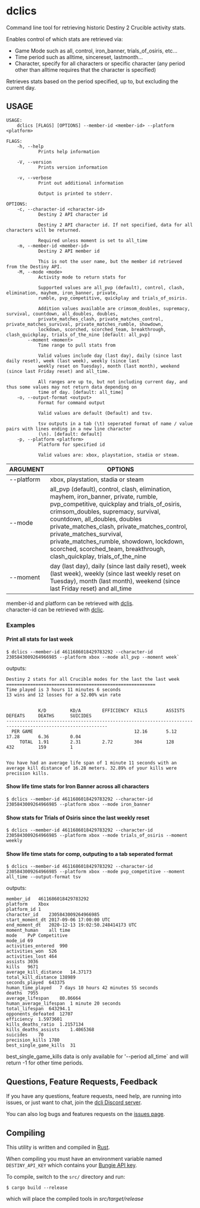 # dclics

Command line tool for retrieving historic Destiny 2 Crucible activity stats.

Enables control of which stats are retrieved via:

* Game Mode such as all, control, iron_banner, trials_of_osiris, etc...
* Time period such as alltime, sincereset, lastmonth...
* Character, specify for all characters or specific character (any period other than alltime requires that the character is specified)


Retrieves stats based on the period specified, up to, but excluding the current day.

## USAGE
```
USAGE:
    dclics [FLAGS] [OPTIONS] --member-id <member-id> --platform <platform>

FLAGS:
    -h, --help       
            Prints help information

    -V, --version    
            Prints version information

    -v, --verbose    
            Print out additional information
            
            Output is printed to stderr.

OPTIONS:
    -c, --character-id <character-id>    
            Destiny 2 API character id
            
            Destiny 2 API character id. If not specified, data for all characters will be returned.
            
            Required unless moment is set to all_time
    -m, --member-id <member-id>          
            Destiny 2 API member id
            
            This is not the user name, but the member id retrieved from the Destiny API.
    -M, --mode <mode>                    
            Activity mode to return stats for
            
            Supported values are all_pvp (default), control, clash, elimination, mayhem, iron_banner, private,
            rumble, pvp_competitive, quickplay and trials_of_osiris.
            
            Addition values available are crimsom_doubles, supremacy, survival, countdown, all_doubles, doubles,
            private_matches_clash, private_matches_control, private_matches_survival, private_matches_rumble, showdown,
            lockdown, scorched, scorched_team, breakthrough, clash_quickplay, trials_of_the_nine [default: all_pvp]
        --moment <moment>                
            Time range to pull stats from
            
            Valid values include day (last day), daily (since last daily reset), week (last week), weekly (since last
            weekly reset on Tuesday), month (last month), weekend (since last Friday reset) and all_time.
            
            All ranges are up to, but not including current day, and thus some values may not return data depending on
            time of day. [default: all_time]
    -o, --output-format <output>                
            Format for command output
            
            Valid values are default (Default) and tsv.
            
            tsv outputs in a tab (\t) seperated format of name / value pairs with lines ending in a new line character
            (\n). [default: default]
    -p, --platform <platform>            
            Platform for specified id
            
            Valid values are: xbox, playstation, stadia or steam.
```

| ARGUMENT | OPTIONS |
|---|---|
| --platform | xbox, playstation, stadia or steam |
| --mode | all_pvp (default), control, clash, elimination, mayhem, iron_banner, private, rumble, pvp_competitive, quickplay and trials_of_osiris, crimsom_doubles, supremacy, survival, countdown, all_doubles, doubles private_matches_clash, private_matches_control, private_matches_survival, private_matches_rumble, showdown, lockdown, scorched, scorched_team, breakthrough, clash_quickplay, trials_of_the_nine |
| --moment | day (last day), daily (since last daily reset), week (last week), weekly (since last weekly reset on Tuesday), month (last month), weekend (since last Friday reset) and all_time |


member-id and platform can be retrieved with [dclis](https://github.com/mikechambers/dcli/tree/main/src/dclis).   
character-id can be retrieved with [dclic](https://github.com/mikechambers/dcli/tree/main/src/dclic).   

### Examples

#### Print all stats for last week

```
$ dclics --member-id 4611686018429783292 --character-id 2305843009264966985 --platform xbox --mode all_pvp --moment week`
```

outputs:

```
Destiny 2 stats for all Crucible modes for the last the last week
========================================================
Time played is 3 hours 11 minutes 6 seconds
13 wins and 12 losses for a 52.00% win rate


            K/D         KD/A        EFFICIENCY  KILLS       ASSISTS     DEFEATS     DEATHS      SUICIDES    
------------------------------------------------------------------------------------------------------------
  PER GAME                                      12.16       5.12        17.28       6.36        0.04        
     TOTAL  1.91        2.31        2.72        304         128         432         159         1           


You have had an average life span of 1 minute 11 seconds with an average kill distance of 16.28 meters. 32.89% of your kills were precision kills.
```

#### Show life time stats for Iron Banner across all characters

```
$ dclics --member-id 4611686018429783292 --character-id 2305843009264966985 --platform xbox --mode iron_banner
```

#### Show stats for Trials of Osiris since the last weekly reset

```
$ dclics --member-id 4611686018429783292 --character-id 2305843009264966985 --platform xbox --mode trials_of_osiris --moment weekly
```

#### Show life time stats for comp, outputing to a tab seperated format

```
$ dclics --member-id 4611686018429783292 --character-id 2305843009264966985 --platform xbox --mode pvp_competitive --moment all_time --output-format tsv
```

outputs:

```
member_id	4611686018429783292
platform	Xbox
platform_id	1
character_id	2305843009264966985
start_moment_dt	2017-09-06 17:00:00 UTC
end_moment_dt	2020-12-13 19:02:50.248414173 UTC
moment_human	all time
mode	PvP Competitive
mode_id	69
activities_entered	990
activities_won	526
activities_lost	464
assists	3036
kills	9671
average_kill_distance	14.37173
total_kill_distance	138989
seconds_played	643375
human_time_played	7 days 10 hours 42 minutes 55 seconds
deaths	7955
average_lifespan	80.86664
human_average_lifespan	1 minute 20 seconds
total_lifespan	643294.1
opponents_defeated	12707
efficiency	1.5973601
kills_deaths_ratio	1.2157134
kills_deaths_assists	1.4065368
suicides	70
precision_kills	1780
best_single_game_kills	31
```

best_single_game_kills data is only available for '--period all_time` and will return -1 for other time periods.

## Questions, Feature Requests, Feedback

If you have any questions, feature requests, need help, are running into issues, or just want to chat, join the [dcli Discord server](https://discord.gg/2Y8bV2Mq3p).

You can also log bugs and features requests on the [issues page](https://github.com/mikechambers/dcli/issues).


## Compiling

This utility is written and compiled in [Rust](https://www.rust-lang.org/).

When compiling you must have an environment variable named `DESTINY_API_KEY` which contains your [Bungie API key](https://www.bungie.net/en/Application).

To compile, switch to the `src/` directory and run:

```
$ cargo build --release
```

which will place the compiled tools in *src/target/release*
